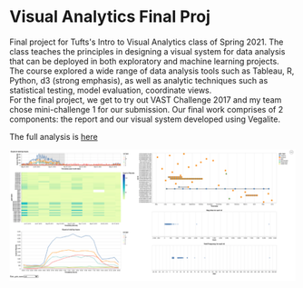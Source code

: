 # Visual Analytics Final Proj

Final project for Tufts's Intro to Visual Analytics class of Spring 2021. The class teaches the principles in designing a visual system for data analysis that can be deployed in both exploratory and machine learning projects. The course explored a wide range of data analysis tools such as Tableau, R, Python, d3 (strong emphasis), as well as analytic techniques such as statistical testing, model evaluation, coordinate views.\
For the final project, we get to try out VAST Challenge 2017 and my team chose mini-challenge 1 for our submission. Our final work comprises of 2 components: the report and our visual system developed using Vegalite. 

The full analysis is [here](comp152va%20final-project.pdf)

![](Screen%20Shot%202021-05-11%20at%201.53.04%20PM.png)


